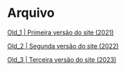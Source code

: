 # Arquivo

[Old_1 | Primeira versão do site (2021)](/archive/old_1)

[Old_2 | Segunda versão do site (2022)](/archive/old_2)

[Old_3 | Terceira versão do site (2023)](/archive/old_3)
